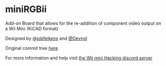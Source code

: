 # miniRGBii
Add-on Board that allows for the re-addition of component video output on a Wii Mini (KiCAD format)

Designed by [@jobfeikens](https://github.com/jobfeikens) and [@Devnol](https://github.com/Devnol)

Original commit tree [here](https://github.com/Devnol/Miini-hwkit)
 
For more information and help visit [the Wii mini Hacking discord server](https://discord.gg/7jNHphfDQk)
